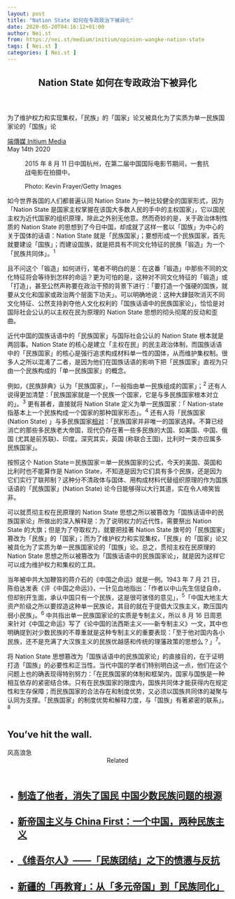 ```yaml
---
layout: post
title: "Nation State 如何在专政政治下被异化"
date: 2020-05-20T04:16:12+01:00
author: Nei.st
from: https://nei.st/medium/initium/opinion-wangke-nation-state
tags: [ Nei.st ]
categories: [ Nei.st ]
---
```


<article class="post-19995 post type-post status-publish format-standard hentry category-initium" id="post-19995"> <header class="page-header medium Archives"><div class="page-header__image"></div><div class="page-header__content"><h1 class="page-title text-align-center">Nation State 如何在专政政治下被异化</h1></div> </header><div class="entry-content aesop-entry-content" id="post-19995-content"><link as="font" crossorigin="anonymous" href="//cdn.jsdelivr.net/gh/0nd1jyU39XQ/_/glyph/font-face/0uIzqoZjSuJfvSBnvgXTcApMtcVhMcpr.woff" rel="preload" type="font/woff"/><link as="font" crossorigin="anonymous" href="//cdn.jsdelivr.net/gh/0nd1jyU39XQ/_/glyph/font-face/1sTnSLZWDKucPX6SAk.woff" rel="preload" type="font/woff"/><p class="blog-post__description">为了维护权力和实现集权，「民族」的「国家」论又被具化为了实质为单一民族国家论的「国族」论</p><span id="more-19995"></span><div class="container uiScale uiScale-ui--regular uiScale-caption--regular u-flexCenter u-marginVertical24 u-fontSize15 js-postMetaLockup"><div class="u-flex0"><a class="initium __link-logo" dir="auto" href="//nei.st/medium/initium"></a></div><div class="u-flex1 u-paddingLeft15 u-overflowHidden"><div class="u-paddingBottom3"> <a class="initium __link-logo" dir="auto" href="//nei.st/medium/initium">端傳媒 Initium Media</a></div><div class="ui-caption u-noWrapWithEllipsis js-testPostMetaInlineSupplemental"> <time>May 14th 2020</time></div></div></div><div class="container large img edge"><div class="aspectRatioPlaceholder"><div class="progressiveMedia" data-height="720" data-width="1080"> <img alt="" class="progressiveMedia-image" data-src="https://cdn.jsdelivr.net/gh/0nd1jyU39XQ/_/img/1/c2c9ef4c8fdb41f5a6456e883dd8d27e.jpg" src="https://cdn.jsdelivr.net/gh/0nd1jyU39XQ/_/img/1/c2c9ef4c8fdb41f5a6456e883dd8d27e.jpg"/></div></div><div class="aesop-image-component"> <figure class="aesop-image-component-image aesop-component-align-center aesop-image-component-caption-left"> <figcaption class="aesop-image-component-caption"><p class="aesop-cap-description">2015 年 8 月 11 日中国杭州，在第二届中国国际电影节期间，一套抗战电影在拍摄中。</p><p class="aesop-cap-cred">Photo: Kevin Frayer/Getty Images</p> </figcaption> </figure></div></div><p>如今世界各国的人们都普遍认同 Nation State 为一种比较健全的国家形式，因为「Nation State 是国家主权掌握在该国大多数人民的手中的主权国家」，它以国民主权为近代国家的组织原理，除此之外别无他意。然而奇妙的是，关于政治体制性质的 Nation State 的思想到了今日中国，却成就了这样一套以「国族」为中心的关于国体的话语：Nation State 就是「民族国家」；要想形成一个民族国家，首先就要建设「国族」；而建设国族，就是把具有不同文化特征的民族「锻造」为一个「民族共同体」。<sup>1</sup></p><p>且不问这个「锻造」如何进行，笔者不明白的是：在这番「锻造」中那些不同的文化特征将会等待到怎样的命运？更为可怕的是，这种对不同文化特征的「锻造」或「打造」，甚至公然声称要在政治干预的背景下进行：「要打造一个强硬的国族，就要从文化和国家或政治两个层面下功夫」。可以明确地说：这种大肆鼓吹消灭不同文化特征、公然支持剥夺他人文化权利的「国族话语中的民族国家论」，恰恰是对国际社会公认的以主权在民为原理的 Nation State 思想的彻头彻尾的反动和歪曲。</p><p><span class="markup--p">近代中国的国族话语中的「民族国家」与国际社会公认的 Nation State 根本就是两回事。Nation State 的核心是建立「主权在民」的民主政治体制，而国族话语中的「民族国家」的核心是强行追求构成材料单一性的国体，从而维护集权制。很多人之所以混淆了二者，是因为他们在国族话语的影响下把「民族国家」直视为只由一个民族构成的「单一民族国家」的概念。</span></p><p>例如，《民族辞典》认为「民族国家」，「一般指由单一民族组成的国家」；<sup>2</sup> 还有人说得更加清楚：「民族国家就是一个民族一个国家，它是与多民族国家根本对立的」。<sup>3</sup> 更有甚者，直接就将 Nation State 定义为单一民族国家：「 Nation-state 指基本上一个民族构成一个国家的那种国家形态」。<sup>4</sup> 还有人将「民族国家 (Nation State) 」与多民族国家<a href="http://www.world10k.com/blog/?p=66" rel="noopener noreferrer nofollow" target="_blank">相对</a>：「民族国家并非唯一的国家选择。不算已经消亡的那些多民族老大帝国，现代仍存在著一些多民族的大国、如美国、中国、俄国 (尤其是前苏联)、印度。深究其实，英国 (称联合王国)，比利时一类亦应属多民族国家」。</p><p>按照这个 Nation State＝民族国家＝单一民族国家的公式，今天的美国、英国和比利时也不能算作是 Nation State，不知道是因为它们具有多个民族，还是因为它们实行了联邦制？这种分不清政体与国体、用构成材料代替组织原理的作为国族话语的「民族国家」(Nation State) 论今日能够得以大行其道，实在令人啼笑皆非。</p><div class="code-block code-block-1" style="margin: 8px 0; clear: both;"><div class="container ads_KbHEVhh8Rw"><div class="card card--blog post-sidebar"><div class="card-body"><div class="logo_ngcontent-kty-0"> </div><div class="iframe-blocker U6XAMK63Vh00WqvF2BacIQ"><div class="background-h60B"> </div><div class="WumZiPCS4MeMw4pxQ"> </div></div></div><div class="card-footer"><div class="card-footer-wrapper" layout="row bottom-left"></div></div></div></div></div><p><span class="markup--p">可以就贯彻主权在民原理的 Nation State 思想之所以被篡改为「国族话语中的民族国家论」所做出的深入解释是：为了说明权力的近代性，需要祭出 Nation State 的大旗；但是为了夺取权力，就要把挂著 Nation State 旗号的「民族国家」篡改为「民族」的「国家」；而为了维护权力和实现集权，「民族」的「国家」论又被具化为了实质为单一民族国家论的「国族」论。总之，贯彻主权在民原理的 Nation State 思想之所以被篡改为「国族话语中的民族国家论」，就是因为这样它可以成为维护权力和集权的工具。</span></p><p>当年被中共大加鞭笞的蒋介石的《中国之命运》就是一例。1943 年 7 月 21 日，陈伯达发表《评《中国之命运》》，一针见血地指出：「作者以中山先生信徒自命，但却别开生面，承认中国只有一个民族，这是很可骇怪的意见」，<sup>5</sup>「中国大地主大资产阶级之所以要捏造这种单一民族论，其目的就在于提倡大汉族主义，欺压国内弱小民族」。<sup>6</sup> 中共指出单一民族国家论的实质是专制主义，所以 8 月 16 日周恩来针对《中国之命运》写了《论中国的法西斯主义——新专制主义》一文，其中也明确提到对少数民族的不尊重就是这种专制主义的重要表现：「至于他对国内各小民族，还不是充满了大汉族主义的民族优越感和传统的理藩政策的思想么？」<sup>7</sup>。</p><p><span class="markup--p">将 Nation State 思想篡改为「国族话语中的民族国家论」的直接目的，在于证明打造「国族」的必要性和正当性。当代中国的学者们特别明白这一点，他们在这个问题上也的确表现得特别努力：「在民族国家的体制和框架内，国家与国族是一种相互依存的紧密结合体。只有在民族国家的限度内，国族共同体才能获得内在规定性和生存保障；而民族国家的合法存在和制度优势，又必须以国族共同体的凝聚与认同为支撑。「民族国家」的制度优势和解释力度，与「国族」有著紧密的联系」。</span><sup>8</sup></p><div class="aesop-content-comp-wrap aesop-content-comp-columns-1" id="aesop-content-component"><div class="container img gfw edge"><div class="BarrierFailsafe__fullBarrier___2bFWd"><div class="aspectRatioPlaceholder nykpaywall"><div class="progressiveMedia" data-height="880" data-width="1040"> <img alt="" class="progressiveMedia-image lazyload" data-src="https://cdn.jsdelivr.net/gh/0nd1jyU39XQ/_/img/1/full-desktop@2x.png" src="https://cdn.jsdelivr.net/gh/0nd1jyU39XQ/_/img/1/full-desktop@2x.png"/></div></div><h1 class="BarrierFailsafe__header___1VGQh">You’ve hit the wall.</h1><div class="BarrierFailsafe__body___2hQxl">风高浪急 <a class="wdAUwEkxSXQjBoQ" href="https://nei.st/medium/j2c6srlbezlceyrdintsxq" rel="noopener noreferrer nofollow" target="_blank"><span class="svgIcon svgIcon--questionMark svgIcon--19px"></span></a></div></div></div></div><section class="jsx-1092709871 collection"> <header class="jsx-1092709871 container"> <span class="jsx-65431776 text-icon text-right size-md spacing-xxtight weight-medium"> <span class="jsx-65431776 text"><span class="jsx-1092709871">Related</span></span></span> </header><ul class="jsx-1092709871 collection-list"><li class="jsx-1092709871"> <section class="jsx-2013367371 container"><div class="jsx-2013367371 content no-cover type-collection"><div class="jsx-2013367371 left"> <a class="jsx-2013367371" href="https://nei.st/medium/initium/opinion-zou-minority"><h2 class="jsx-2996311878 sidebar">制造了他者，消失了国民 中国少数民族问题的根源</h2></a></div></div> </section></li><li class="jsx-1092709871"> <section class="jsx-2013367371 container"><div class="jsx-2013367371 content no-cover type-collection"><div class="jsx-2013367371 left"> <a class="jsx-2013367371" href="https://nei.st/medium/initium/one-china-two-nationaolism"><h2 class="jsx-2996311878 sidebar">新帝国主义与 China First：一个中国，两种民族主义</h2></a></div></div> </section></li><li class="jsx-1092709871"> <section class="jsx-2013367371 container"><div class="jsx-2013367371 content no-cover type-collection"><div class="jsx-2013367371 left"> <a class="jsx-2013367371" href="https://nei.st/medium/initium/book-xinjiang"><h2 class="jsx-2996311878 sidebar">《维吾尔人》——「民族团结」之下的愤懑与反抗</h2></a></div></div> </section></li><li class="jsx-1092709871"> <section class="jsx-2013367371 container"><div class="jsx-2013367371 content no-cover type-collection"><div class="jsx-2013367371 left"> <a class="jsx-2013367371" href="https://nei.st/medium/initium/opinion-xinjiang-re-education"><h2 class="jsx-2996311878 sidebar">新疆的「再教育」：从「多元帝国」到「民族同化」</h2></a></div></div> </section></li></ul> </section><div class="container qyoLgsBMfk2RyP6PZqEQUQ"><div class="TA9FsqtAclEQEnnC"><a class="q9pBoz6iftkg" href="https://nei.st/medium/initium?source=https://theinitium.com/article/20200514-opinion-wangke-nation-state/" rel="noopener noreferrer nofollow"><div class="ISq0AssRMiRdK46s31e1tA"><div class="VBC0sS11TRzyNj7ur4DqLQ"></div></div></a></div></div></div></article>
